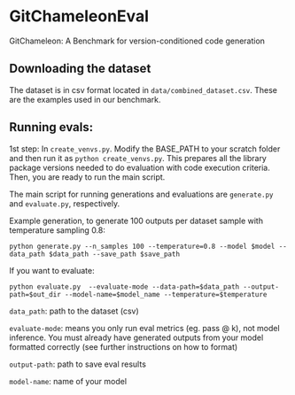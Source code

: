 # GitChameleonEval
GitChameleon: A Benchmark for version-conditioned code generation
## Downloading the dataset
The dataset is in csv format located in ```data/combined_dataset.csv```. These are the examples used in our benchmark.
## Running evals:
1st step: In ``` create_venvs.py ```. Modify the BASE_PATH to your scratch folder and then run it as ```python create_venvs.py```. This prepares all the library package versions needed to do evaluation with code execution criteria. Then, you are ready to run the main script.

The main script for running generations and evaluations are ```generate.py``` and ```evaluate.py```, respectively.

Example generation, to generate 100 outputs per dataset sample with temperature sampling 0.8:
```
python generate.py --n_samples 100 --temperature=0.8 --model $model --data_path $data_path --save_path $save_path
```

If you want to evaluate:
```
python evaluate.py  --evaluate-mode --data-path=$data_path --output-path=$out_dir --model-name=$model_name --temperature=$temperature
```
```data_path```: path to the dataset (csv)

```evaluate-mode```: means you only run eval metrics (eg. pass @ k), not model inference. You must already have generated outputs from your model formatted correctly (see further instructions on how to format)

```output-path```: path to save eval results

```model-name```: name of your model
